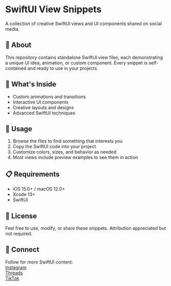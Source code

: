 # SwiftUI View Snippets

A collection of creative SwiftUI views and UI components shared on social media.

## 🎨 About

This repository contains standalone SwiftUI view files, each demonstrating a unique UI idea, animation, or custom component. Every snippet is self-contained and ready to use in your projects.

## 📱 What's Inside

- Custom animations and transitions
- Interactive UI components
- Creative layouts and designs
- Advanced SwiftUI techniques

## 🚀 Usage

1. Browse the files to find something that interests you
2. Copy the SwiftUI code into your project
3. Customize colors, sizes, and behavior as needed
4. Most views include preview examples to see them in action

## 📋 Requirements

- iOS 15.0+ / macOS 12.0+
- Xcode 13+
- SwiftUI

## 📄 License

Feel free to use, modify, or share these snippets. Attribution appreciated but not required.

## 🤝 Connect

Follow for more SwiftUI content:  
[Instagram](https://instagram.com/thecodeassassin)  
[Threads](https://threads.net/@thecodeassassin)  
[TikTok](https://tiktok.com/@thecodeassassin)

